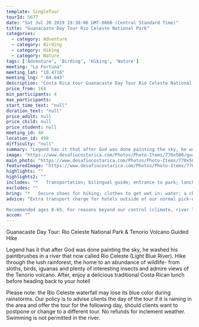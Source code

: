 ```yaml
---
template: SingleTour
tourId: 5677
date: "Sat Jul 20 2019 19:30:06 GMT-0600 (Central Standard Time)"
title: "Guanacaste Day Tour Rio Celeste National Park"
categories: 
  - category: Adventure
  - category: Birding
  - category: Hiking
  - category: Nature
tags: ['Adventure', 'Birding', 'Hiking', 'Nature']
meeting: "La Fortuna"
meeting_lat: "10.4718"
meeting_lng: "-84.643"
description: "Costa Rica tour Guanacaste Day Tour Rio Celeste National Park, id 5677"
price_from: 168
min_participants: 4
max_participants: 
start_time_text: "null"
duration_text: "null"
price_adult: null
price_child: null
price_student: null
meeting_id: 40
location_id: 498
difficulty: "null"
summary: "Legend has it that after God was done painting the sky, he washed his paintbrushes in a river that now called Rio Celeste (Light Blue River). Hike through the lush rainforest, the home to an abundance of wildlife- from sloths, birds, iguanas and plenty of interesting insects. You'll know when you've reached Rio Celeste because of its bright blue color. this is the perfect opportunity to take amazing photos. After, enjoy a delicious traditional Costa Rican lunch before heading back to ..."
image: "https://www.desafiocostarica.com/Photos/Photo-Items/770x500/guanacaste-to-rio-celeste-national-park--tenorio-volcano-guided-hike-3.jpg"
main_photo: "https://www.desafiocostarica.com/Photos/Photo-Items/770x500/guanacaste-to-rio-celeste-national-park--tenorio-volcano-guided-hike-3.jpg"
featuredImage: "https://www.desafiocostarica.com/Photos/Photo-Items/770x500/guanacaste-to-rio-celeste-national-park--tenorio-volcano-guided-hike-3.jpg"
highlights: ""
highlights2: ""
includes: "*   Transportation; bilingual guide; entrance to park; lunch"
excludes: ""
bring: "*   Secure shoes for hiking; clothes to get wet in; water; a change of clothes; a sense of adventure"
advice: "Extra transport charge for hotels outside of our normal pick-up zone. Please inquire to confirm hotel pick-up time and pricing. For Nosara or Punta Islita Beaches: extra charge $30. Departures for tours out of Guanacaste (these times will vary slightly depending on hotel location) Zone 1: Papagayo, Hermosa, Panama, El Coco, Ocotal, Liberia, Four Seasons Departs at 7:00am Zone 2: Brasilito, Langosta, Tamarindo, Conchal, Flamingo, Potrero, Huacas Departs at 6:00am Zone 3: Playa Grande, Hda. Pinilla, Avellanas, Sugar Beach Departs at 6:00am Swimming is not permitted in the river.

Recommended ages 8-65. For reasons beyond our control (climate, river levels, etc.), we may change to a more-suitable tour with an equal or similar adventure-appeal or offer other tour options so you don't miss out on a fun day in Costa Rica. We reserve the right to cancel a trip due to unfavorable conditions & will only run a tour according to our policies. Full refund is given if (on rare occasion) no tour is run. This adventure involves some inherent risk and physical exertion, so you must be in good physical conditions"
accom: ""
---
```

Guanacaste Day Tour: Rio Celeste National Park & Tenorio Volcano Guided Hike

Legend has it that after God was done painting the sky, he washed his paintbrushes in a river that now called Rio Celeste (Light Blue River). Hike through the lush rainforest, the home to an abundance of wildlife- from sloths, birds, iguanas and plenty of interesting insects and admire views of the Tenorio volcano. After, enjoy a delicious traditional Costa Rican lunch before heading back to your hotel!

Please note: the Río Celeste waterfall may lose its blue color during rainstorms. Our policy is to advise clients the day of the tour if it is raining in the area and offer the tour for the following day, should clients want to postpone or change to a different tour. No refunds for inclement weather. Swimming is not permitted in the river.